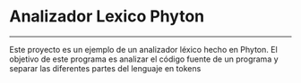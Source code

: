 # Analizador Lexico Phyton
____________________________________________________________________________________
Este proyecto es un ejemplo de un analizador léxico hecho en Phyton. El objetivo de este programa es analizar el código fuente de un programa y separar las diferentes partes del lenguaje en tokens

